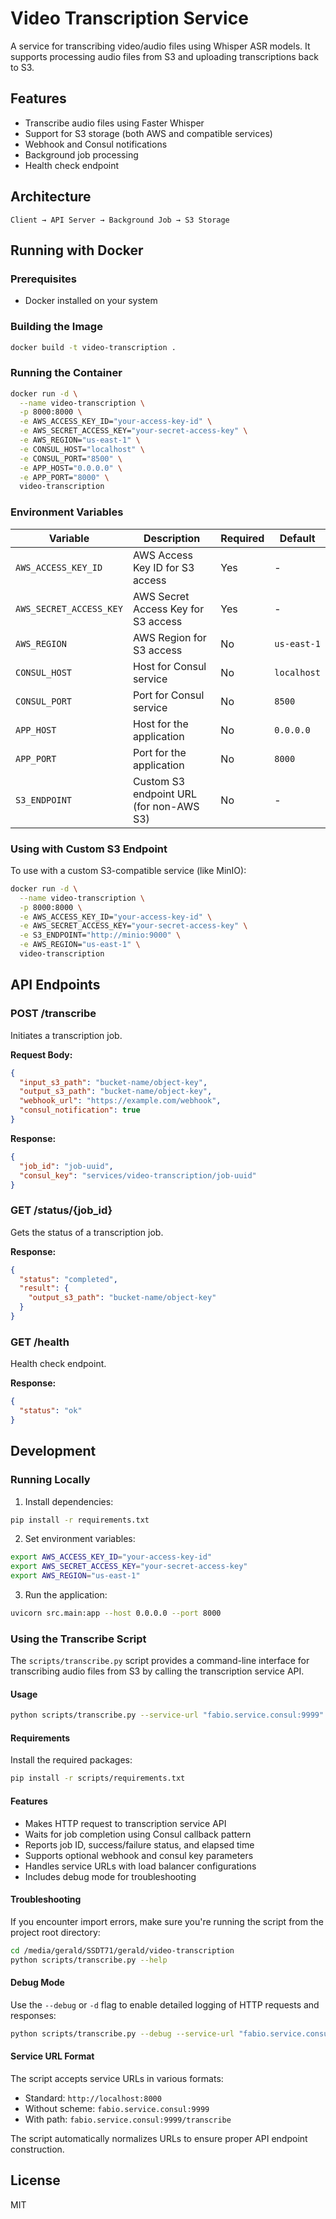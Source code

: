 # Video Transcription Service

A service for transcribing video/audio files using Whisper ASR models. It supports processing audio files from S3 and uploading transcriptions back to S3.

## Features

- Transcribe audio files using Faster Whisper
- Support for S3 storage (both AWS and compatible services)
- Webhook and Consul notifications
- Background job processing
- Health check endpoint

## Architecture

```
Client → API Server → Background Job → S3 Storage
```

## Running with Docker

### Prerequisites

- Docker installed on your system

### Building the Image

```bash
docker build -t video-transcription .
```

### Running the Container

```bash
docker run -d \
  --name video-transcription \
  -p 8000:8000 \
  -e AWS_ACCESS_KEY_ID="your-access-key-id" \
  -e AWS_SECRET_ACCESS_KEY="your-secret-access-key" \
  -e AWS_REGION="us-east-1" \
  -e CONSUL_HOST="localhost" \
  -e CONSUL_PORT="8500" \
  -e APP_HOST="0.0.0.0" \
  -e APP_PORT="8000" \
  video-transcription
```

### Environment Variables

| Variable | Description | Required | Default |
|----------|-------------|----------|---------|
| `AWS_ACCESS_KEY_ID` | AWS Access Key ID for S3 access | Yes | - |
| `AWS_SECRET_ACCESS_KEY` | AWS Secret Access Key for S3 access | Yes | - |
| `AWS_REGION` | AWS Region for S3 access | No | `us-east-1` |
| `CONSUL_HOST` | Host for Consul service | No | `localhost` |
| `CONSUL_PORT` | Port for Consul service | No | `8500` |
| `APP_HOST` | Host for the application | No | `0.0.0.0` |
| `APP_PORT` | Port for the application | No | `8000` |
| `S3_ENDPOINT` | Custom S3 endpoint URL (for non-AWS S3) | No | - |

### Using with Custom S3 Endpoint

To use with a custom S3-compatible service (like MinIO):

```bash
docker run -d \
  --name video-transcription \
  -p 8000:8000 \
  -e AWS_ACCESS_KEY_ID="your-access-key-id" \
  -e AWS_SECRET_ACCESS_KEY="your-secret-access-key" \
  -e S3_ENDPOINT="http://minio:9000" \
  -e AWS_REGION="us-east-1" \
  video-transcription
```

## API Endpoints

### POST /transcribe

Initiates a transcription job.

**Request Body:**
```json
{
  "input_s3_path": "bucket-name/object-key",
  "output_s3_path": "bucket-name/object-key",
  "webhook_url": "https://example.com/webhook",
  "consul_notification": true
}
```

**Response:**
```json
{
  "job_id": "job-uuid",
  "consul_key": "services/video-transcription/job-uuid"
}
```

### GET /status/{job_id}

Gets the status of a transcription job.

**Response:**
```json
{
  "status": "completed",
  "result": {
    "output_s3_path": "bucket-name/object-key"
  }
}
```

### GET /health

Health check endpoint.

**Response:**
```json
{
  "status": "ok"
}
```

## Development

### Running Locally

1. Install dependencies:
```bash
pip install -r requirements.txt
```

2. Set environment variables:
```bash
export AWS_ACCESS_KEY_ID="your-access-key-id"
export AWS_SECRET_ACCESS_KEY="your-secret-access-key"
export AWS_REGION="us-east-1"
```

3. Run the application:
```bash
uvicorn src.main:app --host 0.0.0.0 --port 8000
```

### Using the Transcribe Script

The `scripts/transcribe.py` script provides a command-line interface for transcribing audio files from S3 by calling the transcription service API.

#### Usage

```bash
python scripts/transcribe.py --service-url "fabio.service.consul:9999" --input-s3-path "s3://bucket-name/input-file.mp3" --output-s3-path "s3://bucket-name/output-file.txt"
```

#### Requirements

Install the required packages:
```bash
pip install -r scripts/requirements.txt
```

#### Features

- Makes HTTP request to transcription service API
- Waits for job completion using Consul callback pattern
- Reports job ID, success/failure status, and elapsed time
- Supports optional webhook and consul key parameters
- Handles service URLs with load balancer configurations
- Includes debug mode for troubleshooting

#### Troubleshooting

If you encounter import errors, make sure you're running the script from the project root directory:
```bash
cd /media/gerald/SSDT71/gerald/video-transcription
python scripts/transcribe.py --help
```

#### Debug Mode

Use the `--debug` or `-d` flag to enable detailed logging of HTTP requests and responses:
```bash
python scripts/transcribe.py --debug --service-url "fabio.service.consul:9999" --input-s3-path "s3://bucket-name/input-file.mp3" --output-s3-path "s3://bucket-name/output-file.txt"
```

#### Service URL Format

The script accepts service URLs in various formats:
- Standard: `http://localhost:8000`
- Without scheme: `fabio.service.consul:9999`
- With path: `fabio.service.consul:9999/transcribe`

The script automatically normalizes URLs to ensure proper API endpoint construction.

## License

MIT